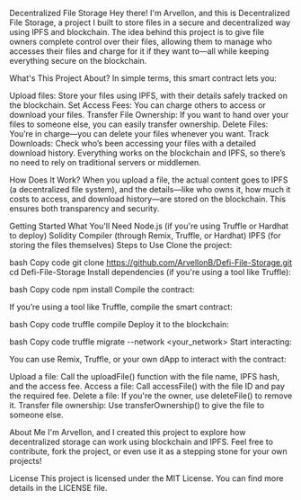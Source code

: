 Decentralized File Storage
Hey there! I'm Arvellon, and this is Decentralized File Storage, a project I built to store files in a secure and decentralized way using IPFS and blockchain. The idea behind this project is to give file owners complete control over their files, allowing them to manage who accesses their files and charge for it if they want to—all while keeping everything secure on the blockchain.

What's This Project About?
In simple terms, this smart contract lets you:

Upload files: Store your files using IPFS, with their details safely tracked on the blockchain.
Set Access Fees: You can charge others to access or download your files.
Transfer File Ownership: If you want to hand over your files to someone else, you can easily transfer ownership.
Delete Files: You’re in charge—you can delete your files whenever you want.
Track Downloads: Check who’s been accessing your files with a detailed download history.
Everything works on the blockchain and IPFS, so there’s no need to rely on traditional servers or middlemen.

How Does It Work?
When you upload a file, the actual content goes to IPFS (a decentralized file system), and the details—like who owns it, how much it costs to access, and download history—are stored on the blockchain. This ensures both transparency and security.

Getting Started
What You'll Need
Node.js (if you're using Truffle or Hardhat to deploy)
Solidity Compiler (through Remix, Truffle, or Hardhat)
IPFS (for storing the files themselves)
Steps to Use
Clone the project:

bash
Copy code
git clone https://github.com/ArvellonB/Defi-File-Storage.git
cd Defi-File-Storage
Install dependencies (if you're using a tool like Truffle):

bash
Copy code
npm install
Compile the contract:

If you’re using a tool like Truffle, compile the smart contract:

bash
Copy code
truffle compile
Deploy it to the blockchain:

bash
Copy code
truffle migrate --network <your_network>
Start interacting:

You can use Remix, Truffle, or your own dApp to interact with the contract:

Upload a file: Call the uploadFile() function with the file name, IPFS hash, and the access fee.
Access a file: Call accessFile() with the file ID and pay the required fee.
Delete a file: If you're the owner, use deleteFile() to remove it.
Transfer file ownership: Use transferOwnership() to give the file to someone else.

About Me
I'm Arvellon, and I created this project to explore how decentralized storage can work using blockchain and IPFS. Feel free to contribute, fork the project, or even use it as a stepping stone for your own projects!

License
This project is licensed under the MIT License. You can find more details in the LICENSE file.
